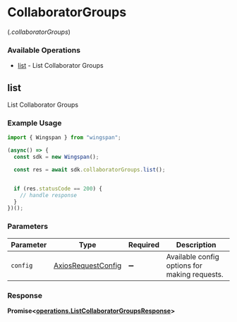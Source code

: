 # CollaboratorGroups
(*.collaboratorGroups*)

### Available Operations

* [list](#list) - List Collaborator Groups

## list

List Collaborator Groups

### Example Usage

```typescript
import { Wingspan } from "wingspan";

(async() => {
  const sdk = new Wingspan();

  const res = await sdk.collaboratorGroups.list();


  if (res.statusCode == 200) {
    // handle response
  }
})();
```

### Parameters

| Parameter                                                    | Type                                                         | Required                                                     | Description                                                  |
| ------------------------------------------------------------ | ------------------------------------------------------------ | ------------------------------------------------------------ | ------------------------------------------------------------ |
| `config`                                                     | [AxiosRequestConfig](https://axios-http.com/docs/req_config) | :heavy_minus_sign:                                           | Available config options for making requests.                |


### Response

**Promise<[operations.ListCollaboratorGroupsResponse](../../models/operations/listcollaboratorgroupsresponse.md)>**

